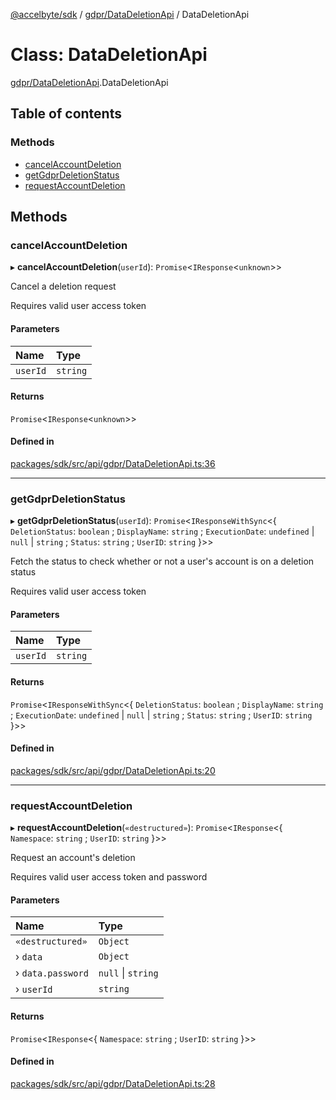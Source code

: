 [@accelbyte/sdk](../README.md) / [gdpr/DataDeletionApi](../modules/gdpr_DataDeletionApi.md) / DataDeletionApi

# Class: DataDeletionApi

[gdpr/DataDeletionApi](../modules/gdpr_DataDeletionApi.md).DataDeletionApi

## Table of contents

### Methods

- [cancelAccountDeletion](gdpr_DataDeletionApi.DataDeletionApi.md#cancelaccountdeletion)
- [getGdprDeletionStatus](gdpr_DataDeletionApi.DataDeletionApi.md#getgdprdeletionstatus)
- [requestAccountDeletion](gdpr_DataDeletionApi.DataDeletionApi.md#requestaccountdeletion)

## Methods

### cancelAccountDeletion

▸ **cancelAccountDeletion**(`userId`): `Promise`<`IResponse`<`unknown`\>\>

<p>Cancel a deletion request</p>
<p>Requires valid user access token</p>

#### Parameters

| Name | Type |
| :------ | :------ |
| `userId` | `string` |

#### Returns

`Promise`<`IResponse`<`unknown`\>\>

#### Defined in

[packages/sdk/src/api/gdpr/DataDeletionApi.ts:36](https://github.com/AccelByte/accelbyte-web-sdk/blob/e713f5b/packages/sdk/src/api/gdpr/DataDeletionApi.ts#L36)

___

### getGdprDeletionStatus

▸ **getGdprDeletionStatus**(`userId`): `Promise`<`IResponseWithSync`<{ `DeletionStatus`: `boolean` ; `DisplayName`: `string` ; `ExecutionDate`: `undefined` \| ``null`` \| `string` ; `Status`: `string` ; `UserID`: `string`  }\>\>

<p>Fetch the status to check whether or not a user's account is on a deletion status</p>
<p>Requires valid user access token</p>

#### Parameters

| Name | Type |
| :------ | :------ |
| `userId` | `string` |

#### Returns

`Promise`<`IResponseWithSync`<{ `DeletionStatus`: `boolean` ; `DisplayName`: `string` ; `ExecutionDate`: `undefined` \| ``null`` \| `string` ; `Status`: `string` ; `UserID`: `string`  }\>\>

#### Defined in

[packages/sdk/src/api/gdpr/DataDeletionApi.ts:20](https://github.com/AccelByte/accelbyte-web-sdk/blob/e713f5b/packages/sdk/src/api/gdpr/DataDeletionApi.ts#L20)

___

### requestAccountDeletion

▸ **requestAccountDeletion**(`«destructured»`): `Promise`<`IResponse`<{ `Namespace`: `string` ; `UserID`: `string`  }\>\>

<p>Request an account's deletion</p>
<p>Requires valid user access token and password

#### Parameters

| Name | Type |
| :------ | :------ |
| `«destructured»` | `Object` |
| › `data` | `Object` |
| › `data.password` | ``null`` \| `string` |
| › `userId` | `string` |

#### Returns

`Promise`<`IResponse`<{ `Namespace`: `string` ; `UserID`: `string`  }\>\>

#### Defined in

[packages/sdk/src/api/gdpr/DataDeletionApi.ts:28](https://github.com/AccelByte/accelbyte-web-sdk/blob/e713f5b/packages/sdk/src/api/gdpr/DataDeletionApi.ts#L28)
